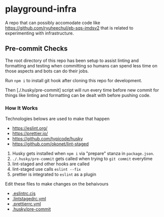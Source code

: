 # playground-infra
A repo that can possibly accomodate code like https://github.com/ryuheechul/eb-sqs-imdsv2 that is related to experimenting with infrastructure.

## Pre-commit Checks
The root directory of this repo has been setup to assist linting and formatting and testing when committing so humans can spend less time on those aspects and bots can do their jobs.

Run `npm i` to install git hook after cloning this repo for development.

Then [./.husky/pre-commit] script will run every time before new commit for things like linting and formatting can be dealt with before pushing code.

### How It Works
Technologies belows are used to make that happen
- https://eslint.org/
- https://prettier.io/
- https://github.com/typicode/husky
- https://github.com/okonet/lint-staged

1. Husky gets installed when `npm i` via "prepare" stanza in `package.json`.
2. `./.husky/pre-commit` gets called when trying to `git commit` everytime
3. lint-staged and other hooks are called
4. lint-staged use calls `eslint --fix`
5. prettier is integrated to `eslint` as a plugin

Edit these files to make changes on the behaivours
- [.eslintrc.cjs](./.eslintrc.cjs)
- [.lintstagedrc.yml](./.lintstagedrc.yml)
- [.prettierrc.yml](./.prettierrc.yml)
- [.husky/pre-commit](./.husky/pre-commit)

